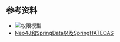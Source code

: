 ## 参考资料

- ![权限模型](https://upload.wikimedia.org/wikipedia/en/1/19/Role-based_access_control.jpg)
- [Neo4J和SpringData以及SpringHATEOAS](http://blog.csdn.net/joymod/article/details/65438748)